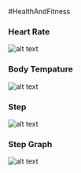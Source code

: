 #HealthAndFitness
### Heart Rate
![alt text](https://github.com/wengwenjun/RJTHealthAndFitness/blob/master/heart%20rate.png)
### Body Tempature
![alt text](https://github.com/wengwenjun/RJTHealthAndFitness/blob/master/bodyTempature.png)
### Step
![alt text](https://github.com/wengwenjun/RJTHealthAndFitness/blob/master/step.png)
### Step Graph
![alt text](https://github.com/wengwenjun/RJTHealthAndFitness/blob/master/chart.png)
